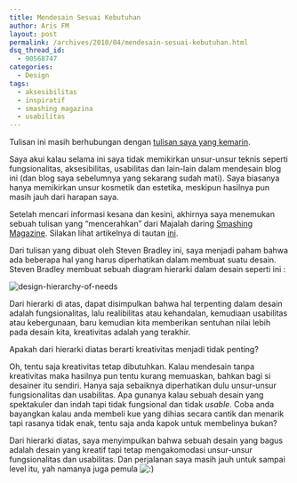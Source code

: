 ```yaml
---
title: Mendesain Sesuai Kebutuhan
author: Aris FM
layout: post
permalink: /archives/2010/04/mendesain-sesuai-kebutuhan.html
dsq_thread_id:
  - 90568747
categories:
  - Design
tags:
  - aksesibilitas
  - inspiratif
  - smashing magazina
  - usabilitas
---
```

Tulisan ini masih berhubungan dengan [tulisan saya yang kemarin][1].

Saya akui kalau selama ini saya tidak memikirkan unsur-unsur teknis seperti fungsionalitas, aksesibilitas, usabilitas dan lain-lain dalam mendesain blog ini (dan blog saya sebelumnya yang sekarang sudah mati). Saya biasanya hanya memikirkan unsur kosmetik dan estetika, meskipun hasilnya pun masih jauh dari harapan saya.

Setelah mencari informasi kesana dan kesini, akhirnya saya menemukan sebuah tulisan yang &#8220;mencerahkan&#8221; dari Majalah daring [Smashing Magazine][2]. Silakan lihat artikelnya di tautan [ini][3].

Dari tulisan yang dibuat oleh Steven Bradley ini, saya menjadi paham bahwa ada beberapa hal yang harus diperhatikan dalam membuat suatu desain. Steven Bradley membuat sebuah diagram hierarki dalam desain seperti ini :

<img src="http://i2.wp.com/cekerholic.com/wp-content/uploads/2010/04/design-hierarchy-of-needs.png?fit=500%2C375" alt="design-hierarchy-of-needs" title="" class="aligncenter size-full wp-image-46" data-recalc-dims="1" />

Dari hierarki di atas, dapat disimpulkan bahwa hal terpenting dalam desain adalah fungsionalitas, lalu realibilitas atau kehandalan, kemudiaan usabilitas atau kebergunaan, baru kemudian kita memberikan sentuhan nilai lebih pada desain kita, kreativitas adalah yang terakhir.

Apakah dari hierarki diatas berarti kreativitas menjadi tidak penting?

Oh, tentu saja kreativitas tetap dibutuhkan. Kalau mendesain tanpa kreativitas maka hasilnya pun tentu kurang memuaskan, bahkan bagi si desainer itu sendiri. Hanya saja sebaiknya diperhatikan dulu unsur-unsur fungsionalitas dan usabilitas. Apa gunanya kalau sebuah desain yang spektakuler dan indah tapi tidak fungsional dan tidak *usable*. Coba anda bayangkan kalau anda membeli kue yang dihias secara cantik dan menarik tapi rasanya tidak enak, tentu saja anda kapok untuk membelinya bukan?

Dari hierarki diatas, saya menyimpulkan bahwa sebuah desain yang bagus adalah desain yang kreatif tapi tetap mengakomodasi unsur-unsur fungsionalitas dan usabilitas. Dan perjalanan saya masih jauh untuk sampai level itu, yah namanya juga pemula <img src='http://i0.wp.com/cekerholic.com/wp-includes/images/smilies/icon_smile.gif?w=604' alt=':)' class='wp-smiley' data-recalc-dims="1" />

 [1]: http://www.cekerholic.com/archives/2010/04/pentingnya-aksesibilitas-dan-usabilitas-dalam-desain-web.html
 [2]: http://www.smashingmagazine.com/
 [3]: http://www.smashingmagazine.com/2010/04/26/designing-for-a-hierarchy-of-needs/